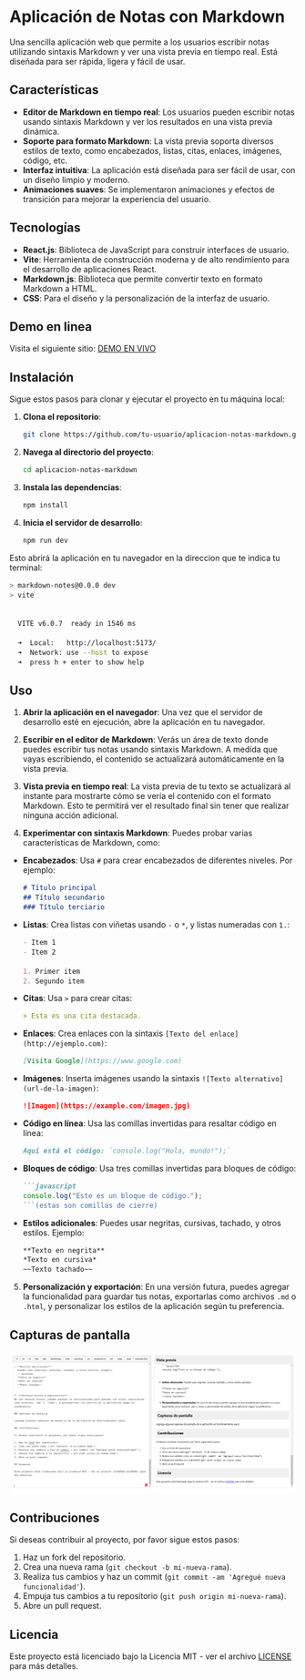 # Aplicación de Notas con Markdown

Una sencilla aplicación web que permite a los usuarios escribir notas utilizando sintaxis Markdown y ver una vista previa en tiempo real. Está diseñada para ser rápida, ligera y fácil de usar.

## Características

- **Editor de Markdown en tiempo real**: Los usuarios pueden escribir notas usando sintaxis Markdown y ver los resultados en una vista previa dinámica.
- **Soporte para formato Markdown**: La vista previa soporta diversos estilos de texto, como encabezados, listas, citas, enlaces, imágenes, código, etc.
- **Interfaz intuitiva**: La aplicación está diseñada para ser fácil de usar, con un diseño limpio y moderno.
- **Animaciones suaves**: Se implementaron animaciones y efectos de transición para mejorar la experiencia del usuario.

## Tecnologías

- **React.js**: Biblioteca de JavaScript para construir interfaces de usuario.
- **Vite**: Herramienta de construcción moderna y de alto rendimiento para el desarrollo de aplicaciones React.
- **Markdown.js**: Biblioteca que permite convertir texto en formato Markdown a HTML.
- **CSS**: Para el diseño y la personalización de la interfaz de usuario.

## Demo en linea
Visita el siguiente sitio: [DEMO EN VIVO](https://test.nexwey.online/markdown-notes/)

## Instalación

Sigue estos pasos para clonar y ejecutar el proyecto en tu máquina local:

1. **Clona el repositorio**:

   ```bash
   git clone https://github.com/tu-usuario/aplicacion-notas-markdown.git
   ```
2. **Navega al directorio del proyecto**:
   ```bash
   cd aplicacion-notas-markdown

   ```

3. **Instala las dependencias**:
   ```bash
   npm install
   ```
4. **Inicia el servidor de desarrollo**:

   ```bash
   npm run dev
   ```
Esto abrirá la aplicación en tu navegador en la direccion que te indica tu terminal:
   ```bash
   > markdown-notes@0.0.0 dev
   > vite


     VITE v6.0.7  ready in 1546 ms

     ➜  Local:   http://localhost:5173/
     ➜  Network: use --host to expose
     ➜  press h + enter to show help
   ```
## Uso

1. **Abrir la aplicación en el navegador**:
   Una vez que el servidor de desarrollo esté en ejecución, abre la aplicación en tu navegador. 


2. **Escribir en el editor de Markdown**:
Verás un área de texto donde puedes escribir tus notas usando sintaxis Markdown. A medida que vayas escribiendo, el contenido se actualizará automáticamente en la vista previa.

3. **Vista previa en tiempo real**:
La vista previa de tu texto se actualizará al instante para mostrarte cómo se vería el contenido con el formato Markdown. Esto te permitirá ver el resultado final sin tener que realizar ninguna acción adicional.

4. **Experimentar con sintaxis Markdown**:
Puedes probar varias características de Markdown, como:

- **Encabezados**:
  Usa `#` para crear encabezados de diferentes niveles. Por ejemplo:
  ```markdown
  # Título principal
  ## Título secundario
  ### Título terciario
  ```
- **Listas**:
  Crea listas con viñetas usando `-` o `*`, y listas numeradas con `1.`:
  ```markdown
  - Item 1
  - Item 2
  
  1. Primer item
  2. Segundo item
  ```

- **Citas**:
  Usa `>` para crear citas:
  ```markdown
  > Esta es una cita destacada.
  ```

- **Enlaces**:
  Crea enlaces con la sintaxis `[Texto del enlace](http://ejemplo.com)`:
  ```markdown
  [Visita Google](https://www.google.com)
  ```

- **Imágenes**:
  Inserta imágenes usando la sintaxis `![Texto alternativo](url-de-la-imagen)`:
  ```markdown
  ![Imagen](https://example.com/imagen.jpg)
  ```

- **Código en línea**:
  Usa las comillas invertidas para resaltar código en línea:
  ```markdown
  Aquí está el código: `console.log("Hola, mundo!");`
  ```

- **Bloques de código**:
  Usa tres comillas invertidas para bloques de código:
  ```markdown
  ```javascript
  console.log("Este es un bloque de código.");
  ```(estas son comillas de cierre)
  ```

- **Estilos adicionales**:
  Puedes usar negritas, cursivas, tachado, y otros estilos. Ejemplo:
  ```markdown
  **Texto en negrita**
  *Texto en cursiva*
  ~~Texto tachado~~
  ```

5. **Personalización y exportación**:
En una versión futura, puedes agregar la funcionalidad para guardar tus notas, exportarlas como archivos `.md` o `.html`, y personalizar los estilos de la aplicación según tu preferencia.

## Capturas de pantalla

![Preview Image](preview.png)

## Contribuciones

Si deseas contribuir al proyecto, por favor sigue estos pasos:

1. Haz un fork del repositorio.
2. Crea una nueva rama (`git checkout -b mi-nueva-rama`).
3. Realiza tus cambios y haz un commit (`git commit -am 'Agregué nueva funcionalidad'`).
4. Empuja tus cambios a tu repositorio (`git push origin mi-nueva-rama`).
5. Abre un pull request.

## Licencia

Este proyecto está licenciado bajo la Licencia MIT - ver el archivo [LICENSE](LICENSE) para más detalles.

   
